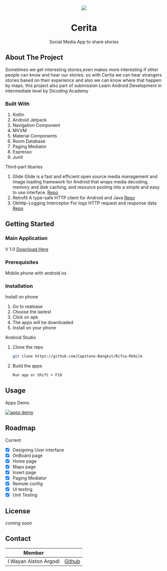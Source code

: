 <div id="top"></div>

<!-- PROJECT LOGO -->
<br />
<div align="center">
  
 ![](https://cdn.discordapp.com/attachments/989692317172641832/994246137198424105/BANNER.png)

  <h1 align="center">Cerita</h1>
  <p align="center">Social Media App to share stories</p>
</div>

<!-- ABOUT THE PROJECT -->
## About The Project
Sometimes we get interesting stories,even makes more interesting if other people can know and hear our stories. so with Cerita we can hear strangers stories based on their experience and also we can know where that happen by maps. this project also part of submission Learn Android Development in intermediate level by Dicoding Academy

### Built With

 1. Kotlin
 2. Android Jetpack
 3. Navigation Component
 4. MVVM
 5. Material Components
 6. Room Database
 7. Paging Mediator
 8. Espresso
 9. Junit


Third-part libaries

 1. Glide
	Glide is a fast and efficient open source media management and image loading framework for Android that wraps media decoding, memory and disk caching, and resource pooling into a simple and easy to use interface. [Repo](https://github.com/bumptech/glide)
2. Retrofit
A type-safe HTTP client for Android and Java
 [Repo](https://github.com/square/retrofit)
3. Okhttp-Logging Interceptor
For logs HTTP request and response data
 [Repo](https://github.com/square/okhttp/tree/master/okhttp-logging-interceptor)

 
 

<!-- GETTING STARTED -->
## Getting Started

### Main Application
V 1.0
[Download Here](https://drive.google.com/file/d/1xCxnT8qxqkbyDtiDRF0oHjuOQmUgjP9s/view?usp=sharing)

### Prerequisites

Mobile phone with android os

### Installation
Install on phone
1. Go to realease 
2. Choose the lastest
3. Click on apk
4. The apps will be downloaded
5. Install on your phone

Android Studio

1. Clone the repo
   ```sh
   git clone https://github.com/Capstone-Bangkit/Rifsa-Mobile
   ```
2. Build the apps
   ```sh
   Run app or Shift + F10
   ```

<!-- USAGE EXAMPLES -->
## Usage

Apps Demo

[![apps demo](https://cdn.discordapp.com/attachments/989692317172641832/994248712337506404/banner2.png)](https://youtu.be/qCXWlwkVhxI "Cerita demo")

<!-- ROADMAP -->
## Roadmap

Current
 - [x] Designing User interface
 - [x] OnBoard page
 - [x] Home page
 - [x] Maps page
 - [x] Insert page
 - [x] Paging Mediator
 - [x] Remote config
 - [x] UI testing
 - [x] Unit Testing

<!-- LICENSE -->
## License

*coming soon*

<!-- CONTACT -->
## Contact

| Member |  |
|--|--|
| I Wayan Alston Argodi |[Github](https://github.com/Alstonargodi)  |



